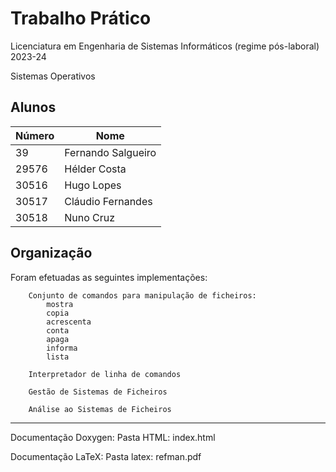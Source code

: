 # Trabalho Prático

Licenciatura em Engenharia de Sistemas Informáticos (regime pós-laboral) 2023-24

Sistemas Operativos

## Alunos
| Número    |        Nome        |
| --------- | ------------------ |
| 39     	| Fernando Salgueiro |
| 29576     | Hélder Costa		 |
| 30516     | Hugo Lopes	  	 |
| 30517     | Cláudio Fernandes  |
| 30518     | Nuno Cruz  		 |


## Organização

Foram efetuadas as seguintes implementações:

		Conjunto de comandos para manipulação de ficheiros:
			mostra
			copia
			acrescenta
			conta
			apaga
			informa
			lista
			
		Interpretador de linha de comandos
		
		Gestão de Sistemas de Ficheiros

		Análise ao Sistemas de Ficheiros		


---------------------------------------------------------


Documentação Doxygen:
						Pasta HTML: index.html
						
Documentação LaTeX:
						Pasta latex: refman.pdf
						
